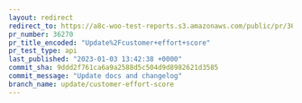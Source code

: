 ```yaml
---
layout: redirect
redirect_to: https://a8c-woo-test-reports.s3.amazonaws.com/public/pr/36270/api/index.html
pr_number: 36270
pr_title_encoded: "Update%2Fcustomer+effort+score"
pr_test_type: api
last_published: "2023-01-03 13:42:38 +0000"
commit_sha: 9ddd2f761ca6a9a2588d5c504d9d8982621d3585
commit_message: "Update docs and changelog"
branch_name: update/customer-effort-score
---
```

